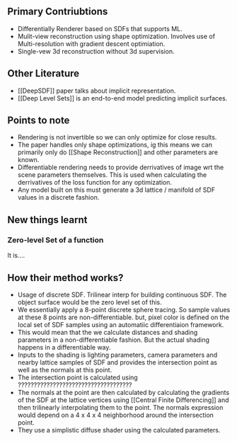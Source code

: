 ## Primary Contriubtions
- Differentially Renderer based on SDFs that supports ML.
- Mulit-view reconstruction using shape optimization. Involves use of Multi-resolution with gradient descent optimiation.
- Single-vew 3d reconstruction without 3d supervision.
## Other Literature
- [[DeepSDF]] paper talks about implicit representation.
- [[Deep Level Sets]] is an end-to-end model predicting implicit surfaces.
## Points to note
- Rendering is not invertible so we can only optimize for close results.
- The paper handles only shape optimizations, ig this means we can primarily only do [[Shape Reconstruction]] and other parameters are known.
- Differentiable rendering needs to provide derrivatives of image wrt the scene parameters themselves. This is used when calculating the derrivatives of the loss function for any optimization.
- Any model built on this must generate a 3d lattice / manifold of SDF values in a discrete fashion.
## New things learnt
### Zero-level Set of a function
It is....

## How their method works?
- Usage of discrete SDF. Trilinear interp for building continuous SDF. The object surface would be the zero level set of this.
- We essentially apply a 8-point discrete sphere tracing. So sample values at these 8 points are non-differentiable. but, pixel color is defined on the local set of SDF samples using an automatiic differentiaion framework.
- This would mean that the we calculate distances and shading parameters in a non-differentiable fashion. But the actual shading happens in a differentiable way.
- Inputs to the shading is lighting parameters, camera parameters and nearby lattice samples of SDF and provides the intersection point as well as the normals at this point.
- The intersection point is calculated using ????????????????????????????????????
- The normals at the point are then calculated by calculating the gradients of the SDF at the lattice vertices using [[Central Finite Differencing]] and then trilinearly interpolating them to the point. The normals expression would depend on a 4 x 4 x 4 neighborhood around the intersection point.
- They use a simplistic diffuse shader using the calculated parameters.